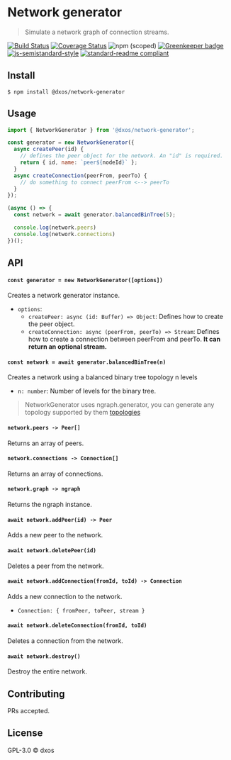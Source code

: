 # Network generator
> Simulate a network graph of connection streams.

[![Build Status](https://travis-ci.com/dxos/broadcast.svg?branch=master)](https://travis-ci.com/dxos/network-generator)
[![Coverage Status](https://coveralls.io/repos/github/dxos/network-generator/badge.svg?branch=master)](https://coveralls.io/github/dxos/network-generator?branch=master)
![npm (scoped)](https://img.shields.io/npm/v/@dxos/network-generator)
[![Greenkeeper badge](https://badges.greenkeeper.io/dxos/network-generator.svg)](https://greenkeeper.io/)
[![js-semistandard-style](https://img.shields.io/badge/code%20style-semistandard-brightgreen.svg?style=flat-square)](https://github.com/standard/semistandard)
[![standard-readme compliant](https://img.shields.io/badge/readme%20style-standard-brightgreen.svg?style=flat-square)](https://github.com/RichardLitt/standard-readme)

## Install

```
$ npm install @dxos/network-generator
```

## Usage

```javascript
import { NetworkGenerator } from '@dxos/network-generator';

const generator = new NetworkGenerator({
  async createPeer(id) {
    // defines the peer object for the network. An "id" is required.
    return { id, name: `peer${nodeId}` };
  }
  async createConnection(peerFrom, peerTo) {
    // do something to connect peerFrom <--> peerTo
  }
});

(async () => {
  const network = await generator.balancedBinTree(5);

  console.log(network.peers)
  console.log(network.connections)
})();
```

## API

#### `const generator = new NetworkGenerator([options])`

Creates a network generator instance.

- `options`:
  - `createPeer: async (id: Buffer) => Object`: Defines how to create the peer object.
  - `createConnection: async (peerFrom, peerTo) => Stream`: Defines how to create a connection between peerFrom and peerTo. **It can return an optional stream.**

#### `const network = await generator.balancedBinTree(n)`

Creates a network using a balanced binary tree topology n levels

- `n: number`: Number of levels for the binary tree.

> NetworkGenerator uses ngraph.generator, you can generate any topology supported by them [topologies](https://github.com/anvaka/ngraph.generators#ladder)

#### `network.peers -> Peer[]`

Returns an array of peers.

#### `network.connections -> Connection[]`

Returns an array of connections.

#### `network.graph -> ngraph`

Returns the ngraph instance.

#### `await network.addPeer(id) -> Peer`

Adds a new peer to the network.

#### `await network.deletePeer(id)`

Deletes a peer from the network.

#### `await network.addConnection(fromId, toId) -> Connection`

Adds a new connection to the network.

- `Connection: { fromPeer, toPeer, stream }`

#### `await network.deleteConnection(fromId, toId)`

Deletes a connection from the network.

#### `await network.destroy()`

Destroy the entire network.

## Contributing

PRs accepted.

## License

GPL-3.0 © dxos
